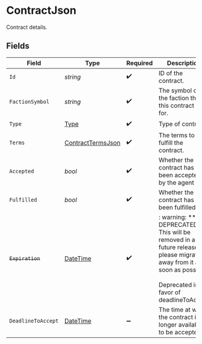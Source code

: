 # ContractJson

Contract details.


## Fields

| Field                                                                                                                                                            | Type                                                                                                                                                             | Required                                                                                                                                                         | Description                                                                                                                                                      |
| ---------------------------------------------------------------------------------------------------------------------------------------------------------------- | ---------------------------------------------------------------------------------------------------------------------------------------------------------------- | ---------------------------------------------------------------------------------------------------------------------------------------------------------------- | ---------------------------------------------------------------------------------------------------------------------------------------------------------------- |
| `Id`                                                                                                                                                             | *string*                                                                                                                                                         | :heavy_check_mark:                                                                                                                                               | ID of the contract.                                                                                                                                              |
| `FactionSymbol`                                                                                                                                                  | *string*                                                                                                                                                         | :heavy_check_mark:                                                                                                                                               | The symbol of the faction that this contract is for.                                                                                                             |
| `Type`                                                                                                                                                           | [Type](../../Models/Components/Type.md)                                                                                                                          | :heavy_check_mark:                                                                                                                                               | Type of contract.                                                                                                                                                |
| `Terms`                                                                                                                                                          | [ContractTermsJson](../../Models/Components/ContractTermsJson.md)                                                                                                | :heavy_check_mark:                                                                                                                                               | The terms to fulfill the contract.                                                                                                                               |
| `Accepted`                                                                                                                                                       | *bool*                                                                                                                                                           | :heavy_check_mark:                                                                                                                                               | Whether the contract has been accepted by the agent                                                                                                              |
| `Fulfilled`                                                                                                                                                      | *bool*                                                                                                                                                           | :heavy_check_mark:                                                                                                                                               | Whether the contract has been fulfilled                                                                                                                          |
| ~~`Expiration`~~                                                                                                                                                 | [DateTime](https://learn.microsoft.com/en-us/dotnet/api/system.datetime?view=net-5.0)                                                                            | :heavy_check_mark:                                                                                                                                               | : warning: ** DEPRECATED **: This will be removed in a future release, please migrate away from it as soon as possible.<br/><br/>Deprecated in favor of deadlineToAccept |
| `DeadlineToAccept`                                                                                                                                               | [DateTime](https://learn.microsoft.com/en-us/dotnet/api/system.datetime?view=net-5.0)                                                                            | :heavy_minus_sign:                                                                                                                                               | The time at which the contract is no longer available to be accepted                                                                                             |